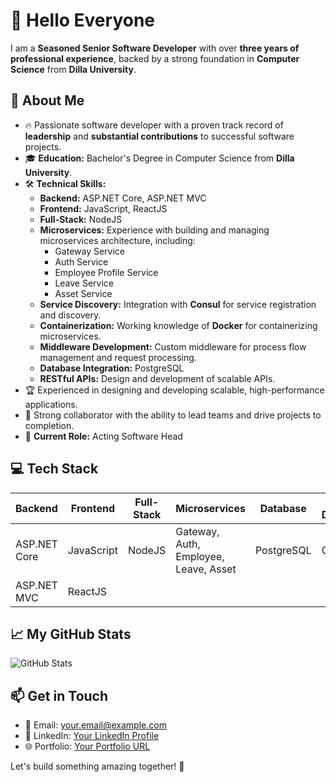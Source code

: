 # 👋 Hello Everyone

I am a **Seasoned Senior Software Developer** with over **three years of professional experience**, backed by a strong foundation in **Computer Science** from **Dilla University**.

## 🚀 About Me
- 🔥 Passionate software developer with a proven track record of **leadership** and **substantial contributions** to successful software projects.
- 🎓 **Education:** Bachelor's Degree in Computer Science from **Dilla University**.
- 🛠️ **Technical Skills:**
  - **Backend:** ASP.NET Core, ASP.NET MVC
  - **Frontend:** JavaScript, ReactJS
  - **Full-Stack:** NodeJS
  - **Microservices:** Experience with building and managing microservices architecture, including:
    - Gateway Service
    - Auth Service
    - Employee Profile Service
    - Leave Service
    - Asset Service
  - **Service Discovery:** Integration with **Consul** for service registration and discovery.
  - **Containerization:** Working knowledge of **Docker** for containerizing microservices.
  - **Middleware Development:** Custom middleware for process flow management and request processing.
  - **Database Integration:** PostgreSQL
  - **RESTful APIs:** Design and development of scalable APIs.
- 🏆 Experienced in designing and developing scalable, high-performance applications.
- 🤝 Strong collaborator with the ability to lead teams and drive projects to completion.
- 🏢 **Current Role:** Acting Software Head

## 💻 Tech Stack
| Backend        | Frontend   | Full-Stack | Microservices | Database  | Service Discovery | Containerization |
|----------------|------------|-------------|---------------|-----------|-------------------|------------------|
| ASP.NET Core   | JavaScript | NodeJS     | Gateway, Auth, Employee, Leave, Asset | PostgreSQL | Consul            | Docker           |
| ASP.NET MVC    | ReactJS    |             |               |           |                   |                  |

## 📈 My GitHub Stats
![GitHub Stats](https://github-readme-stats.vercel.app/api?username=yourusername&show_icons=true&theme=radical)

## 📫 Get in Touch
- 📧 Email: your.email@example.com
- 💼 LinkedIn: [Your LinkedIn Profile](https://www.linkedin.com/in/yourprofile)
- 🌐 Portfolio: [Your Portfolio URL](https://yourportfolio.com)

Let's build something amazing together! 🚀
